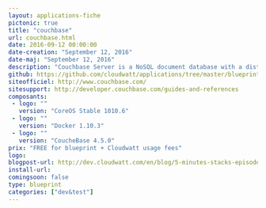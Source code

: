 ```yaml
---
layout: applications-fiche
pictonic: true
title: "couchbase"
url: couchbase.html
date: 2016-09-12 00:00:00
date-creation: "September 12, 2016"
date-maj: "September 12, 2016"
description: "Couchbase Server is a NoSQL document database with a distributed architecture for performance, scalability, and availability. It enables developers to build applications easier and faster by leveraging the power of SQL with the flexibility of JSON."
github: https://github.com/cloudwatt/applications/tree/master/blueprint-coreos-couchbase
siteofficiel: http://www.couchbase.com/
sitesupport: http://developer.couchbase.com/guides-and-references
composants:
 - logo: ""
   version: "CoreOS Stable 1010.6"
 - logo: ""
   version: "Docker 1.10.3"
 - logo: ""
   version: "CoucheBase 4.5.0"
prix: "FREE for blueprint + Cloudwatt usage fees"
logo: 
blogpost-url: http://dev.cloudwatt.com/en/blog/5-minutes-stacks-episode-thirty-five-blueprint-couchbase.html
install-url: 
comingsoon: false
type: blueprint
categories: ["dev&test"]
---
```

